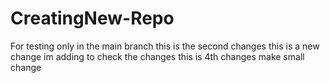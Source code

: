 # CreatingNew-Repo
For testing only in the main branch
this is the second changes
this is a new change im adding to check the changes
this is 4th changes
make small change